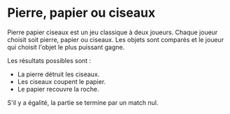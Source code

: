 # Pierre, papier ou ciseaux

Pierre papier ciseaux est un jeu classique à deux joueurs. Chaque joueur choisit soit pierre, papier ou ciseaux. Les objets sont comparés et le joueur qui choisit l'objet le plus puissant gagne.

Les résultats possibles sont :

+ La pierre détruit les ciseaux.
+ Les ciseaux coupent le papier.
+ Le papier recouvre la roche.

S'il y a égalité, la partie se termine par un match nul.
